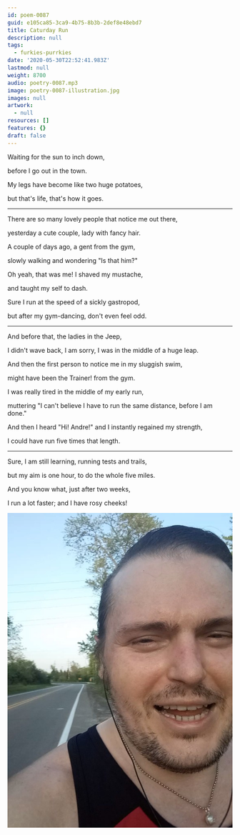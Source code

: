 ```yaml
---
id: poem-0087
guid: e105ca85-3ca9-4b75-8b3b-2def8e48ebd7
title: Caturday Run
description: null
tags:
  - furkies-purrkies
date: '2020-05-30T22:52:41.983Z'
lastmod: null
weight: 8700
audio: poetry-0087.mp3
image: poetry-0087-illustration.jpg
images: null
artwork:
  - null
resources: []
features: {}
draft: false
---
```


Waiting for the sun to inch down,

before I go out in the town.

My legs have become like two huge potatoes,

but that's life, that's how it goes.

---

There are so many lovely people that notice me out there,

yesterday a cute couple, lady with fancy hair.

A couple of days ago, a gent from the gym,

slowly walking and wondering "Is that him?"

Oh yeah, that was me! I shaved my mustache,

and taught my self to dash.

Sure I run at the speed of a sickly gastropod,

but after my gym-dancing, don't even feel odd.

---

And before that, the ladies in the Jeep,

I didn't wave back, I am sorry, I was in the middle of a huge leap.

And then the first person to notice me in my sluggish swim,

might have been the Trainer! from the gym.

I was really tired in the middle of my early run,

muttering "I can't believe I have to run the same distance, before I am done."

And then I heard "Hi! Andre!" and I instantly regained my strength,

I could have run five times that length.

---

Sure, I am still learning, running tests and trails,

but my aim is one hour, to do the whole five miles.

And you know what, just after two weeks,

I run a lot faster; and I have rosy cheeks!

![Face](files/poetry-0087-face.jpg)
